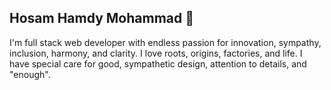 ## Hosam Hamdy Mohammad 👋

I'm full stack web developer with endless passion for innovation, sympathy, inclusion, harmony, and clarity. I love roots, origins, factories, and life. I have special care for good, sympathetic design, attention to details, and "enough".

